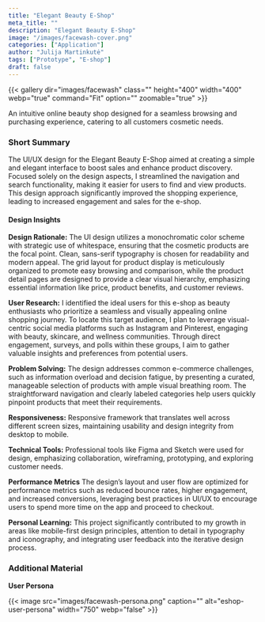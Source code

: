 ```yaml
---
title: "Elegant Beauty E-Shop"
meta_title: ""
description: "Elegant Beauty E-Shop"
image: "/images/facewash-cover.png"
categories: ["Application"]
author: "Julija Martinkutė"
tags: ["Prototype", "E-shop"]
draft: false
---
```


{{< gallery dir="images/facewash" class="" height="400" width="400" webp="true" command="Fit" option="" zoomable="true" >}}

An intuitive online beauty shop designed for a seamless browsing and purchasing experience, catering to all customers cosmetic needs.

### Short Summary

The UI/UX design for the Elegant Beauty E-Shop aimed at creating a simple and elegant interface to boost sales and enhance product discovery. Focused solely on the design aspects, I streamlined the navigation and search functionality, making it easier for users to find and view products. This design approach significantly improved the shopping experience, leading to increased engagement and sales for the e-shop. 

 #### Design Insights  

**Design Rationale:** 
The UI design utilizes a monochromatic color scheme with strategic use of whitespace, ensuring that the cosmetic products are the focal point. Clean, sans-serif typography is chosen for readability and modern appeal. The grid layout for product display is meticulously organized to promote easy browsing and comparison, while the product detail pages are designed to provide a clear visual hierarchy, emphasizing essential information like price, product benefits, and customer reviews.

**User Research:** 
I identified the ideal users for this e-shop as beauty enthusiasts who prioritize a seamless and visually appealing online shopping journey. To locate this target audience, I plan to leverage visual-centric social media platforms such as Instagram and Pinterest, engaging with beauty, skincare, and wellness communities. Through direct engagement, surveys, and polls within these groups, I aim to gather valuable insights and preferences from potential users.

**Problem Solving:** 
The design addresses common e-commerce challenges, such as information overload and decision fatigue, by presenting a curated, manageable selection of products with ample visual breathing room. The straightforward navigation and clearly labeled categories help users quickly pinpoint products that meet their requirements.

**Responsiveness:** 
Responsive framework that translates well across different screen sizes, maintaining usability and design integrity from desktop to mobile.

**Technical Tools:** Professional tools like Figma and Sketch were used for design, emphasizing collaboration, wireframing, prototyping, and exploring customer needs.
 
**Performance Metrics** 
The design’s layout and user flow are optimized for performance metrics such as reduced bounce rates, higher engagement, and increased conversions, leveraging best practices in UI/UX to encourage users to spend more time on the app and proceed to checkout.

**Personal Learning:** 
This project significantly contributed to my growth in areas like mobile-first design principles, attention to detail in typography and iconography, and integrating user feedback into the iterative design process.

### Additional Material 

**User Persona**

{{< image src="images/facewash-persona.png" caption="" alt="eshop-user-persona" width="750" webp="false" >}}
